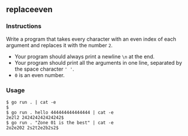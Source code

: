 ## replaceeven

### Instructions

Write a program that takes every character with an even index of each argument and replaces it with the number `2`.

- Your program should always print a newline `\n` at the end.
- Your program should print all the arguments in one line, separated by the space character `' '`.
- `0` is an even number.


### Usage

```console
$ go run . | cat -e
$
$ go run . hello 444444444444444 | cat -e
2e2l2 242424242424242$
$ go run . "Zone 01 is the best" | cat -e
2o2e202 2s2t2e2b2s2$
```
